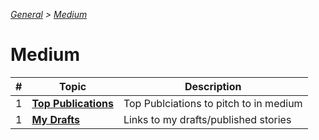 _[General](../README.md) > [Medium](./main.md)_

# **Medium**

| #   | Topic                                     | Description                            |
| --- | ----------------------------------------- | -------------------------------------- |
| 1   | [**Top Publications**](./Publications.md) | Top Publciations to pitch to in medium |
| 1   | [**My Drafts**](./MyDrafts.md)            | Links to my drafts/published stories   |
